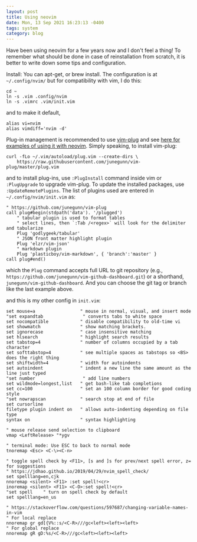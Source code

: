 ```yaml
---
layout: post
title: Using neovim
date: Mon, 13 Sep 2021 16:23:13 -0400
tags: system
category: blog
---
```


Have been using neovim for a few years now and I don't feel a thing! To
remember what should be done in case of reinstallation from scratch, it is
better to write down some tips and configuration.

Install: You can apt-get, or brew install. The configuration is at `~/.config/nvim/` but for compatibility with vim, I do this:

```
cd ~
ln -s .vim .config/nvim
ln -s .vimrc .vim/init.vim
```

and to make it default,

```
alias vi=nvim
alias vimdiff='nvim -d'
```

Plug-in management is recommended to use [vim-plug](https://vi.stackexchange.com/questions/388/) and see [here for examples of using it with neovim](https://www.linode.com/docs/guides/how-to-install-neovim-and-plugins-with-vim-plug/). Simply speaking, to install vim-plug:

```
curl -fLo ~/.vim/autoload/plug.vim --create-dirs \
    https://raw.githubusercontent.com/junegunn/vim-plug/master/plug.vim
```

and to install plug-ins, use `:PlugInstall` command inside vim or
`:PlugUpgrade` to upgrade vim-plug. To update the installed packages, use
`:UpdateRemotePlugins`. The list of plugins used are entered in
`~/.config/nvim/init.vim` as:

```
" https://github.com/junegunn/vim-plug
call plug#begin(stdpath('data'). '/plugged')
	" tabular plugin is used to format tables
	" select lines, then `:Tab /<regex>` will look for the delimiter and tabularize
	Plug 'godlygeek/tabular'
	" JSON front matter highlight plugin
	Plug 'elzr/vim-json'
	" markdown plugin
	Plug 'plasticboy/vim-markdown', { 'branch':'master' }
call plug#end()
```

which the `Plug` command accepts full URL to git repository (e.g.,
`https://github.com/junegunn/vim-github-dashboard.git`) or a shorthand,
`junegunn/vim-github-dashboard`. And you can choose the git tag or branch like
the last example above.

and this is my other config in `init.vim`:

```
set mouse=a                 " mouse in normal, visual, and insert mode
"set expandtab               " converts tabs to white space
set nocompatible            " disable compatibility to old-time vi
set showmatch               " show matching brackets.
set ignorecase              " case insensitive matching
set hlsearch                " highlight search results
set tabstop=4               " number of columns occupied by a tab character
set softtabstop=4           " see multiple spaces as tabstops so <BS> does the right thing
set shiftwidth=4            " width for autoindents
set autoindent              " indent a new line the same amount as the line just typed
"set number                  " add line numbers
set wildmode=longest,list   " get bash-like tab completions
set cc=100                  " set an 100 column border for good coding style
"set nowrapscan				" search stop at end of file
set cursorline
filetype plugin indent on   " allows auto-indenting depending on file type
syntax on                   " syntax highlighting

" mouse release send selection to clipboard
vmap <LeftRelease> "*ygv

" terminal mode: Use ESC to back to normal mode
tnoremap <Esc> <C-\><C-n>

" toggle spell check by <F11>, [s and ]s for prev/next spell error, z= for suggestions
" https://jdhao.github.io/2019/04/29/nvim_spell_check/
set spelllang=en,cjk
nnoremap <silent> <F11> :set spell!<cr>
inoremap <silent> <F11> <C-O>:set spell!<cr>
"set spell    " turn on spell check by default
set spelllang=en_us

" https://stackoverflow.com/questions/597687/changing-variable-names-in-vim
" For local replace
nnoremap gr gd[{V%::s/<C-R>///gc<left><left><left>
" For global replace
nnoremap gR gD:%s/<C-R>///gc<left><left><left>
```
